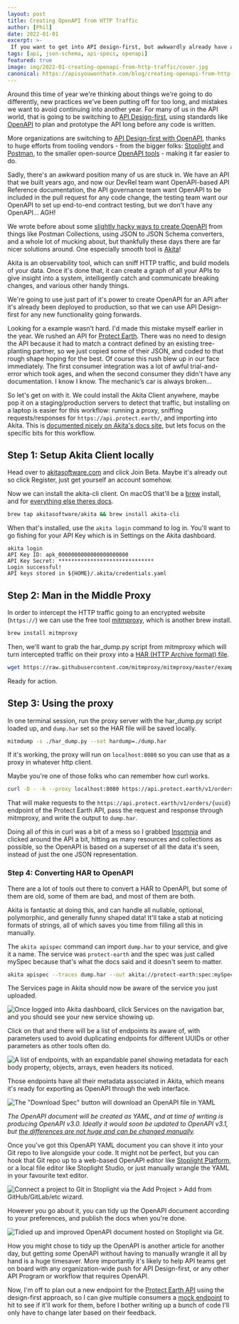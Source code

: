 ```yaml
---
layout: post
title: Creating OpenAPI from HTTP Traffic
author: [Phil]
date: 2022-01-01
excerpt: >-
 If you want to get into API design-first, but awkwardly already have a bunch of APIs with no OpenAPI, use a HTTP proxy like Akita to create OpenAPI from your HTTP traffic! 
tags: [api, json-schema, api-specs, openapi]
featured: true
image: img/2022-01-creating-openapi-from-http-traffic/cover.jpg
canonical: https://apisyouwonthate.com/blog/creating-openapi-from-http-traffic
---
```


Around this time of year we're thinking about things we're going to do differently, new practices we've been putting off for too long, and mistakes we want to avoid continuing into another year. For many of us in the API world, that is going to be switching to [API Design-first](https://apisyouwonthate.com/blog/api-design-first-vs-code-first), using standards like [OpenAPI](https://openapis.org/) to plan and prototype the API long before any code is written. 

More organizations are switching to [API Design-first with OpenAPI](https://stoplight.io/case-studies/schneider-electric/), thanks to huge efforts from tooling vendors - from the bigger folks: [Stoplight](https://stoplight.io/) and [Postman](https://postman.com/), to the smaller open-source [OpenAPI tools](https://openapi.tools/) - making it far easier to do. 

Sadly, there's an awkward position many of us are stuck in. We have an API that we built years ago, and now our DevRel team want OpenAPI-based API Reference documentation, the API governance team want OpenAPI to be included in the pull request for any code change, the testing team want our OpenAPI to set up end-to-end  contract testing, but we don't have any OpenAPI... AGH!

We wrote before about some [slightly hacky ways to create OpenAPI](https://apisyouwonthate.com/blog/creating-api-specifications-from-bullst) from things like Postman Collections, using JSON to JSON Schema converters, and a whole lot of mucking about, but thankfully these days there are far nicer solutions around. One especially smooth tool is [Akita](https://www.akitasoftware.com/)! 

Akita is an observability tool, which can sniff HTTP traffic, and build models of your data. Once it's done that, it can create a graph of all your APIs to give insight into a system, intelligently catch and communicate breaking changes, and various other handy things. 

We're going to use just part of it's power to create OpenAPI for an API after it's already been deployed to production, so that we can use API Design-first for any new functionality going forwards. 

Looking for a example wasn't hard. I'd made this mistake myself earlier in the year.  We rushed an API for [Protect Earth](https://www.protect.earth/). There was no need to design the API because it had to match a contract defined by an existing tree-planting partner, so we just copied some of their JSON, and coded to that rough shape hoping for the best. Of course this rush blew up in our face immediately. The first consumer integration was a lot of awful trial-and-error which took ages, and when the second consumer they didn't have any documentation. I know I know. The mechanic’s car is always broken...

So let's get on with it. We could install the Akita Client anywhere, maybe pop it on a staging/production servers to detect that traffic, but installing on a laptop is easier for this workflow: running a proxy, sniffing requests/responses for `https://api.protect.earth/`, and importing into Akita. This is [documented nicely on Akita's docs site](https://docs.akita.software/docs/watch-traffic-with-a-proxy), but lets focus on the specific bits for this workflow.

## Step 1: Setup Akita Client locally

Head over to [akitasoftware.com](https://www.akitasoftware.com/) and click Join Beta. Maybe it's already out so click Register, just get yourself an account somehow. 

Now we can install the akita-cli client. On macOS that'll be a [brew](https://brew.sh/) install, and for [everything else theres docs](https://docs.akita.software/docs/install-akita-client).

``` bash
brew tap akitasoftware/akita && brew install akita-cli
```

When that's installed, use the `akita login` command to log in. You'll want to go fishing for your API Key which is in Settings on the Akita dashboard.

```
akita login
API Key ID: apk_0000000000000000000000
API Key Secret: ******************************
Login successful!
API keys stored in ${HOME}/.akita/credentials.yaml
```

## Step 2: Man in the Middle Proxy

In order to intercept the HTTP traffic going to an encrypted website (`https://`) we can use the free tool [mitmproxy](https://mitmproxy.org), which is another brew install. 

``` bash
brew install mitmproxy
```

Then, we'll want to grab the har_dump.py script from mitmproxy which will turn intercepted traffic on their proxy into a [HAR (HTTP Archive format) file](https://w3c.github.io/web-performance/specs/HAR/Overview.html).

``` bash
wget https://raw.githubusercontent.com/mitmproxy/mitmproxy/master/examples/contrib/har_dump.py
```

Ready for action.

## Step 3: Using the proxy 

In one terminal session, run the proxy server with the har_dump.py script loaded up, and `dump.har` set so the HAR file will be saved locally.

``` bash
mitmdump -s ./har_dump.py --set hardump=./dump.har
```

If it's working, the proxy will run on `localhost:8080` so you can use that as a proxy in whatever http client. 

Maybe you're one of those folks who can remember how curl works. 

``` bash
curl -D - -k --proxy localhost:8080 https://api.protect.earth/v1/orders/c36916f7-7591-47e5-b069-f983b9c0f320
```

That will make requests to the `https://api.protect.earth/v1/orders/{uuid}` endpoint of the Protect Earth API, pass the request and response through mitmproxy, and write the output to `dump.har`.

Doing all of this in curl was a bit of a mess so I grabbed [Insomnia](https://insomnia.rest/) and clicked around the API a bit, hitting as many resources and collections as possible, so the OpenAPI is based on a superset of all the data it's seen, instead of just the one JSON representation. 

### Step 4: Converting HAR to OpenAPI

There are a lot of tools out there to convert a HAR to OpenAPI, but some of them are old, some of them are bad, and most of them are both.

Akita is fantastic at doing this, and can handle all nullable, optional, polymorphic, and generally funny shaped data! It'll take a stab at noticing formats of strings, all of which saves you time from filling all this in manually.

The `akita apispec` command can import `dump.har` to your service, and give it a name. The service was `protect-earth` and the spec was just called mySpec because that's what the docs said and it doesn't seem to matter.

``` bash
akita apispec --traces dump.har --out akita://protect-earth:spec:mySpec
```

The Services page in Akita should now be aware of the service you just uploaded. 

![Once logged into Akita dashboard, click Services on the navigation bar, and you should see your new service showing up.](/images/posts/creating-openapi-from-http-traffic/akita-services.png)

Click on that and there will be a list of endpoints its aware of, with parameters used to avoid duplicating endpoints for different UUIDs or other parameters as other tools often do.

![A list of endpoints, with an expandable panel showing metadata for each body property, objects, arrays, even headers its noticed.](/images/posts/creating-openapi-from-http-traffic/akita-endpoints.png)

Those endpoints have all their metadata associated in Akita, which means it's ready for exporting as OpenAPI through the web interface. 

![The "Download Spec" button will download an OpenAPI file in YAML](/images/posts/creating-openapi-from-http-traffic/akita-export.png)

_The OpenAPI document will be created as YAML, and at time of writing is producing OpenAPI v3.0. Ideally it would soon be updated to OpenAPI v3.1, but [the differences are not huge and can be changed manually](https://www.openapis.org/blog/2021/02/16/migrating-from-openapi-3-0-to-3-1-0)._

Once you've got this OpenAPI YAML document you can shove it into your Git repo to live alongside your code. It might not be perfect, but you can hook that Git repo up to a web-based OpenAPI editor like [Stoplight Platform](https://stoplight.io/welcome/create/), or a local file editor like Stoplight Studio, or just manually wrangle the YAML in your favourite text editor. 

![Connect a project to Git in Stoplight via the Add Project > Add from GitHub/GitLab/etc wizard.](/images/posts/creating-openapi-from-http-traffic/stoplight-git.png)

However you go about it, you can tidy up the OpenAPI document according to your preferences, and publish the docs when you're done.

![Tidied up and improved OpenAPI document hosted on Stoplight via Git.](/images/posts/creating-openapi-from-http-traffic/pretty-docs.png)

How you might chose to tidy up the OpenAPI is another article for another day, but getting _some_ OpenAPI without having to manually wrangle it all by hand is a huge timesaver. More importantly it's likely to help API teams get on board with any organization-wide push for API Design-first, or any other API Program or workflow that requires OpenAPI.

Now, I'm off to plan out a new endpoint for the [Protect Earth API](https://protect-earth.stoplight.io/docs/protect-earth-api/) using the design-first approach, so I can give multiple consumers a [mock endpoint](https://meta.stoplight.io/docs/prism/ZG9jOjk1-http-mocking) to hit to see if it'll work for them, before I bother writing up a bunch of code I'll only have to change later based on their feedback.
